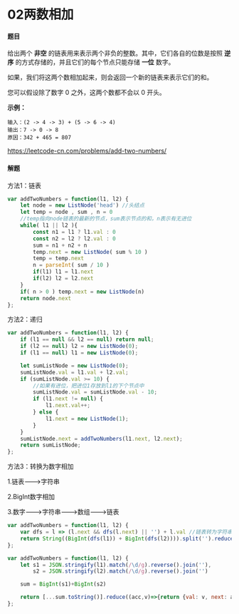 # 02两数相加

#### 题目

给出两个 **非空** 的链表用来表示两个非负的整数。其中，它们各自的位数是按照 **逆序** 的方式存储的，并且它们的每个节点只能存储 **一位** 数字。

如果，我们将这两个数相加起来，则会返回一个新的链表来表示它们的和。

您可以假设除了数字 0 之外，这两个数都不会以 0 开头。

**示例：**

```
输入：(2 -> 4 -> 3) + (5 -> 6 -> 4)
输出：7 -> 0 -> 8
原因：342 + 465 = 807
```

https://leetcode-cn.com/problems/add-two-numbers/

#### 解题

方法1：链表

```js
var addTwoNumbers = function(l1, l2) {
    let node = new ListNode('head') //头结点
    let temp = node , sum , n = 0
    //temp指向node链表的最新的节点，sum表示节点的和，n表示有无进位
    while( l1 || l2 ){
        const n1 = l1 ? l1.val : 0
        const n2 = l2 ? l2.val : 0
        sum = n1 + n2 + n
        temp.next = new ListNode( sum % 10 )
        temp = temp.next
        n = parseInt( sum / 10 )
        if(l1) l1 = l1.next
        if(l2) l2 = l2.next
    }
    if( n > 0 ) temp.next = new ListNode(n)
    return node.next
};
```

方法2：递归

```js
var addTwoNumbers = function(l1, l2) {
    if (l1 == null && l2 == null) return null;
    if (l2 == null) l2 = new ListNode(0);
    if (l1 == null) l1 = new ListNode(0);

    let sumListNode = new ListNode(0);
    sumListNode.val = l1.val + l2.val;
    if (sumListNode.val >= 10) {
        //如果有进位，把进位1存放到l1的下个节点中
        sumListNode.val = sumListNode.val - 10;
        if (l1.next != null) {
            l1.next.val++;
        } else {
            l1.next = new ListNode(1);
        }
    }
    sumListNode.next = addTwoNumbers(l1.next, l2.next);
    return sumListNode;
};

```

方法3：转换为数字相加

1.链表--->字符串

2.BigInt数字相加

3.数字--->字符串--->数组--->链表

```js
var addTwoNumbers = function(l1, l2) {
    var dfs = l => (l.next && dfs(l.next) || '') + l.val //链表转为字符串
    return String((BigInt(dfs(l1)) + BigInt(dfs(l2)))).split('').reduce((next,val)=>{return {val, next}}, null)
};
```

```js
var addTwoNumbers = function(l1, l2) {
    let s1 = JSON.stringify(l1).match(/\d/g).reverse().join(''),
        s2 = JSON.stringify(l2).match(/\d/g).reverse().join('')

    sum = BigInt(s1)+BigInt(s2)

    return [...sum.toString()].reduce((acc,v)=>{return {val: v, next: acc}}, null)
};
```

